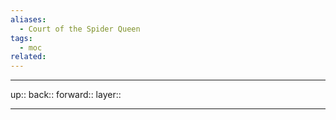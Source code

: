 ```yaml
---
aliases:
  - Court of the Spider Queen
tags:
  - moc
related:
---
```


***

up:: 
back:: 
forward:: 
layer:: 

***
